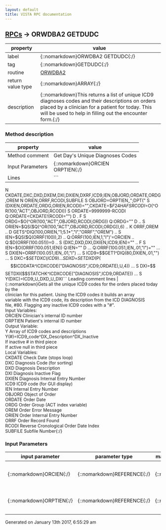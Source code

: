 ```yaml
---
layout: default
title: VISTA RPC documentation
---
```




## [RPCs](TableOfContent.md) &#8594; ORWDBA2 GETDUDC 

 property | value 
--- | --- 
 label | {::nomarkdown}ORWDBA2 GETDUDC{:/}
 tag | {::nomarkdown}GETDUDC{:/}
 routine | [ORWDBA2](http://code.osehra.org/dox/Routine_ORWDBA2_source.html)
 return value type | {::nomarkdown}ARRAY{:/}
 description | {::nomarkdown}This returns a list of unique ICD9 diagnoses codes and their descriptions on orders placed by a clinician for a patient for today. This will be used to help in filling out the encounter form.{:/}


### Method description

 property | value 
 --- | --- 
 Method comment | Get Day's Unique Diagnoses Codes
 Input Parameters | {::nomarkdown}ORCIEN<br/>ORPTIEN{:/}
 Lines | ```
 N CKDATE,DXC,DXD,DXEM,DXI,DXIEN,DXRF,ICD9,IEN,OBJORD,ORDATE,ORDG,OREM
 N ORIEN,ORRF,RCODI,SUBFILE
 S OBJORD=ORPTIEN_";DPT("
 S (DXIEN,ORDATE,ORDG,ORIEN,RCODI)="",CKDATE=$$F24HA
 F  S RCODI=$O(^OR(100,"ACT",OBJORD,RCODI)) S ORDATE=9999999-RCODI Q:ORDATE<CKDATE!(RCODI="")  D
 . F  S ORDG=$O(^OR(100,"ACT",OBJORD,RCODI,ORDG)) Q:ORDG=""  D
 .. S ORIEN=$QS($Q(^OR(100,"ACT",OBJORD,RCODI,ORDG)),6)
 .. K ORRF,OREM
 .. D GETS^DIQ(100,ORIEN,"1;5.1*","I","ORRF","OREM")
 .. S IEN=$QS($Q(ORRF(100)),2)
 .. Q:ORRF(100,IEN,1,"I")'=ORCIEN
 .. Q:$D(ORRF(100.051))=0
 .. S (DXC,DXD,DXI,DXIEN,ICD9,IEN)=""
 .. F  S IEN=$O(ORRF(100.051,IEN)) Q:IEN=""  D
 ... Q:ORRF(100.051,IEN,.01,"I")=""
 ... S DXIEN=ORRF(100.051,IEN,.01,"I")
 ... S ICD9=$$GET1^DIQ(80,DXIEN,.01,"")
 ... S DXC=$$SETDXC(ICD9)
 ... S DXD=$$SETDXD($P($$ICDDATA^ICDXCODE("DIAGNOSIS",ICD9,ORDATE),U,4))
 ... S DXI=$$SETDXI($$STATCHK^ICDXCODE("DIAGNOSIS",ICD9,ORDATE))
 ... S Y(DXC)=ICD9_U_DXD_U_DXI```
 Leading comment lines | {::nomarkdown}Gets all the unique ICD9 codes for the orders placed today by the<br/>clinician for this patient. Using the ICD9 codes it builds an array<br/>variable with the ICD9 code, its description from the ICD DIAGNOSIS<br/>file, #80. Flagging any inactive ICD9 codes with a "#".<br/>Input Variables:<br/>ORCIEN    Clinician's internal ID number<br/>ORPTIEN   Patient's internal ID number<br/>Output Variable:<br/>Y         Array of ICD9 codes and descriptions<br/>Y(#)=ICD9_code^DX_Description^DX_Inactive<br/>If inactive # in third piece<br/>If active null in third piece<br/>Local Variables:<br/>CKDATE    Check Date (stops loop)<br/>DXC       Diagnosis Code (for sorting)<br/>DXD       Diagnosis Description<br/>DXI       Diagnosis Inactive Flag<br/>DXIEN     Diagnosis Internal Entry Number<br/>ICD9      ICD9 code (for GUI display)<br/>IEN       Internal Entry Number<br/>OBJORD    Object of Order<br/>ORDATE    Order Date<br/>ORDG      Order Group (ACT index variable)<br/>OREM      Order Error Message<br/>ORIEN     Order Internal Entry Number<br/>ORRF      Order Record Found<br/>RCODI     Reverse Cronological Order Date Index<br/>SUBFILE   Subfile Number{:/}

### Input Parameters

| input parameter | parameter type | maximum data length | required | description | 
| --- | --- | --- | --- | --- | 
| {::nomarkdown}ORCIEN{:/} | {::nomarkdown}REFERENCE{:/} | {::nomarkdown}255{:/} | {::nomarkdown}true{:/} | {::nomarkdown}This is the clinician's internal ID number.{:/} | 
| {::nomarkdown}ORPTIEN{:/} | {::nomarkdown}REFERENCE{:/} | {::nomarkdown}255{:/} | {::nomarkdown}true{:/} | {::nomarkdown}This is the patient's internal ID number.{:/} | 




 Generated on January 13th 2017, 6:55:29 am